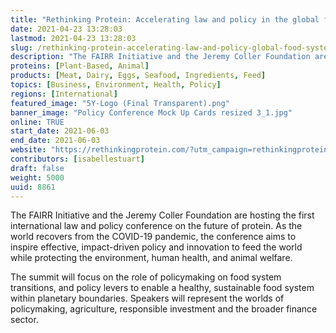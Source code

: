 ```yaml
---
title: "Rethinking Protein: Accelerating law and policy in the global food system"
date: 2021-04-23 13:28:03
lastmod: 2021-04-23 13:28:03
slug: /rethinking-protein-accelerating-law-and-policy-global-food-system
description: "The FAIRR Initiative and the Jeremy Coller Foundation are hosting the first international law and policy conference on the future of protein. As the world recovers from the COVID-19 pandemic, the conference aims to inspire effective, impact-driven policy and innovation to feed the world while protecting the environment, human health, and animal welfare."
proteins: [Plant-Based, Animal]
products: [Meat, Dairy, Eggs, Seafood, Ingredients, Feed]
topics: [Business, Environment, Health, Policy]
regions: [International]
featured_image: "5Y-Logo (Final Transparent).png"
banner_image: "Policy Conference Mock Up Cards resized 3_1.jpg"
online: TRUE
start_date: 2021-06-03
end_date: 2021-06-03
website: "https://rethinkingprotein.com/?utm_campaign=rethinkingprotein-FAIRR&utm_medium=partner&utm_source=proteinreport"
contributors: [isabellestuart]
draft: false
weight: 5000
uuid: 8861
---
```

<p>The FAIRR Initiative and the Jeremy Coller Foundation are hosting the first international law and policy conference on the future of protein. As the world recovers from the COVID-19 pandemic, the conference aims to inspire effective, impact-driven policy and innovation to feed the world while protecting the environment, human health, and animal welfare.</p>
<p>The summit will focus on the role of policymaking on food system transitions, and policy levers to enable a healthy, sustainable food system within planetary boundaries. Speakers will represent the worlds of policymaking, agriculture, responsible investment and the broader finance sector.</p>
